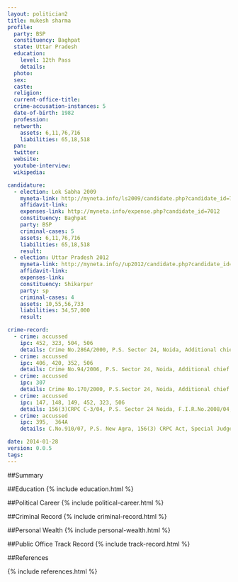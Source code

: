 ```yaml
---
layout: politician2
title: mukesh sharma
profile: 
  party: BSP
  constituency: Baghpat
  state: Uttar Pradesh
  education: 
    level: 12th Pass
    details: 
  photo: 
  sex: 
  caste: 
  religion: 
  current-office-title: 
  crime-accusation-instances: 5
  date-of-birth: 1982
  profession: 
  networth: 
    assets: 6,11,76,716
    liabilities: 65,18,518
  pan: 
  twitter: 
  website: 
  youtube-interview: 
  wikipedia: 

candidature: 
  - election: Lok Sabha 2009
    myneta-link: http://myneta.info/ls2009/candidate.php?candidate_id=7012
    affidavit-link: 
    expenses-link: http://myneta.info/expense.php?candidate_id=7012
    constituency: Baghpat 
    party: BSP
    criminal-cases: 5
    assets: 6,11,76,716
    liabilities: 65,18,518
    result:  
  - election: Uttar Pradesh 2012
    myneta-link: http://myneta.info//up2012/candidate.php?candidate_id=1722
    affidavit-link: 
    expenses-link: 
    constituency: Shikarpur 
    party: sp
    criminal-cases: 4
    assets: 10,55,56,733
    liabilities: 34,57,000
    result:  

crime-record: 
  - crime: accussed
    ipc: 452, 323, 504, 506
    details: Crime No.286A/2000, P.S. Sector 24, Noida, Additional chief judicial magistrate, Goutam Budh Nagar, 
  - crime: accussed
    ipc: 406, 420, 352, 506
    details: Crime No.94/2006, P.S. Sector 24, Noida, Additional chief judicial magistrate, Goutam Budh Nagar, 
  - crime: accussed
    ipc: 307
    details: Crime No.170/2000, P.S.Sector 24, Noida, Additional chief judicial magistrate, Goutam Budh Nagar, Dt. 22 June 2006 
  - crime: accussed
    ipc: 147, 148, 149, 452, 323, 506
    details: 156(3)CRPC C-3/04, P.S. Sector 24 Noida, F.I.R.No.2008/04, Additional chief judicial magistrate, Goutam Budh Nagar, Dt. 14.12.2004 
  - crime: accussed
    ipc: 395,  364A
    details: C.No.910/07, P.S. New Agra, 156(3) CRPC Act, Special Judge, F.I.R. No.371/2007, Dt. 06.12.2007 

date: 2014-01-28
version: 0.0.5
tags: 
---
```

##Summary


##Education
{% include education.html %}


##Political Career
{% include political-career.html %}


##Criminal Record
{% include criminal-record.html %}


##Personal Wealth
{% include personal-wealth.html %}


##Public Office Track Record
{% include track-record.html %}


##References


{% include references.html %}